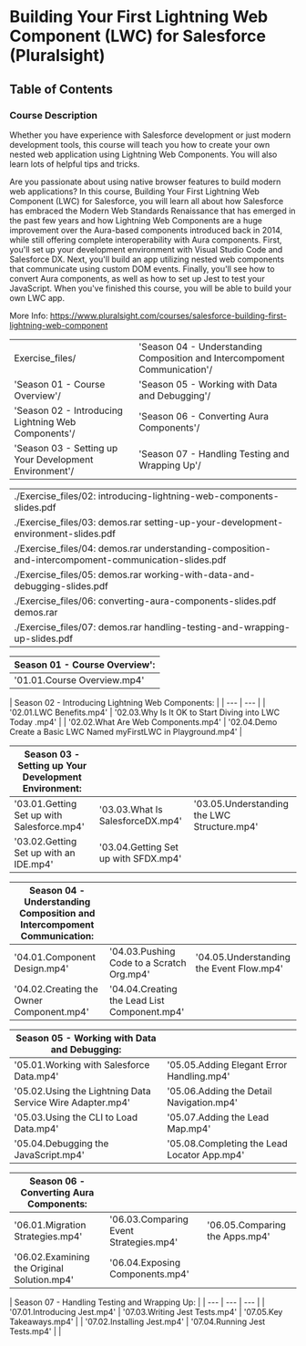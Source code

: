# Building Your First Lightning Web Component (LWC) for Salesforce (Pluralsight)

## Table of Contents

### Course Description

Whether you have experience with Salesforce development or just modern development tools, this course will teach you how to create your own nested web application using Lightning Web Components. You will also learn lots of helpful tips and tricks.

Are you passionate about using native browser features to build modern web applications? In this course, Building Your First Lightning Web Component (LWC) for Salesforce, you will learn all about how Salesforce has embraced the Modern Web Standards Renaissance that has emerged in the past few years and how Lightning Web Components are a huge improvement over the Aura-based components introduced back in 2014, while still offering complete interoperability with Aura components. First, you'll set up your development environment with Visual Studio Code and Salesforce DX. Next, you'll build an app utilizing nested web components that communicate using custom DOM events. Finally, you'll see how to convert Aura components, as well as how to set up Jest to test your JavaScript. When you've finished this course, you will be able to build your own LWC app.

More Info:  https://www.pluralsight.com/courses/salesforce-building-first-lightning-web-component


| | | 
| --- | --- | 
|  Exercise_files/                                        | 'Season 04 - Understanding Composition and Intercompoment Communication'/ | 
| 'Season 01 - Course Overview'/                          | 'Season 05 - Working with Data and Debugging'/ | 
| 'Season 02 - Introducing Lightning Web Components'/     | 'Season 06 - Converting Aura Components'/ | 
| 'Season 03 - Setting up Your Development Environment'/  | 'Season 07 - Handling Testing and Wrapping Up'/ | 

|  |
| --- |
| ./Exercise_files/02: introducing-lightning-web-components-slides.pdf | 
| ./Exercise_files/03: demos.rar  setting-up-your-development-environment-slides.pdf | 
| ./Exercise_files/04: demos.rar  understanding-composition-and-intercompoment-communication-slides.pdf | 
| ./Exercise_files/05: demos.rar  working-with-data-and-debugging-slides.pdf | 
| ./Exercise_files/06: converting-aura-components-slides.pdf  demos.rar | 
| ./Exercise_files/07: demos.rar  handling-testing-and-wrapping-up-slides.pdf | 

| Season 01 - Course Overview': |
| --- |
| '01.01.Course Overview.mp4' | 


| Season 02 - Introducing Lightning Web Components: | 
| --- | --- | 
| '02.01.LWC Benefits.mp4'             | '02.03.Why Is It OK to Start Diving into LWC Today .mp4' | 
| '02.02.What Are Web Components.mp4'  | '02.04.Demo Create a Basic LWC Named myFirstLWC in Playground.mp4' | 


| Season 03 - Setting up Your Development Environment: | | | 
| --- | --- | --- | 
| '03.01.Getting Set up with Salesforce.mp4'  | '03.03.What Is SalesforceDX.mp4'      | '03.05.Understanding the LWC Structure.mp4' | 
| '03.02.Getting Set up with an IDE.mp4'      | '03.04.Getting Set up with SFDX.mp4'  | | 

|Season 04 - Understanding Composition and Intercompoment Communication: | | | 
| --- | --- | --- | 
| '04.01.Component Design.mp4'              | '04.03.Pushing Code to a Scratch Org.mp4'     | '04.05.Understanding the Event Flow.mp4' | 
| '04.02.Creating the Owner Component.mp4'  | '04.04.Creating the Lead List Component.mp4'  |  | 

| Season 05 - Working with Data and Debugging: | | 
| --- | --- | 
| '05.01.Working with Salesforce Data.mp4'                   | '05.05.Adding Elegant Error Handling.mp4' | 
| '05.02.Using the Lightning Data Service Wire Adapter.mp4'  | '05.06.Adding the Detail Navigation.mp4' | 
| '05.03.Using the CLI to Load Data.mp4'                     | '05.07.Adding the Lead Map.mp4' | 
| '05.04.Debugging the JavaScript.mp4'                       | '05.08.Completing the Lead Locator App.mp4' | 


| Season 06 - Converting Aura Components: | | | 
| --- | --- | --- | 
| '06.01.Migration Strategies.mp4'             | '06.03.Comparing Event Strategies.mp4'  | '06.05.Comparing the Apps.mp4' | 
| '06.02.Examining the Original Solution.mp4'  | '06.04.Exposing Components.mp4'         | | 


| Season 07 - Handling Testing and Wrapping Up: | 
| --- | --- | --- | 
| '07.01.Introducing Jest.mp4'  | '07.03.Writing Jest Tests.mp4'  | '07.05.Key Takeaways.mp4' | 
| '07.02.Installing Jest.mp4'   | '07.04.Running Jest Tests.mp4'  |  | 

